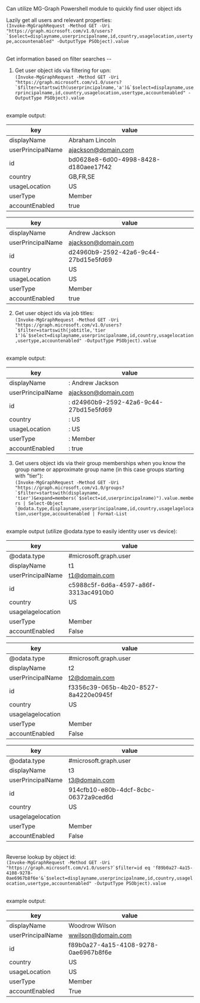 Can utilize MG-Graph Powershell module to quickly find user object ids

Lazily get all users and relevant properties:
    <br/>```(Invoke-MgGraphRequest -Method GET -Uri "https://graph.microsoft.com/v1.0/users?`$select=displayname,userprincipalname,id,country,usagelocation,usertype,accountenabled" -OutputType PSObject).value```

<br/>Get information based on filter searches --
  1. Get user object ids via filtering for upn:
     <br/>```(Invoke-MgGraphRequest -Method GET -Uri "https://graph.microsoft.com/v1.0/users?`$filter=startswith(userprincipalname,'a')&`$select=displayname,userprincipalname,id,country,usagelocation,usertype,accountenabled" -OutputType PSObject).value```

<br/>example output:

| key               | value                                |
|-------------------|--------------------------------------|
| displayName       | Abraham Lincoln                      |
| userPrincipalName | ajackson@domain.com                  |
| id                | bd0628e8-6d00-4998-8428-d180aee17f42 |
| country           | GB,FR,SE                             |
| usageLocation     | US                                   |
| userType          | Member                               |
| accountEnabled    | true                                 |

| key               | value                                |
|-------------------|--------------------------------------|
| displayName       | Andrew Jackson                       |
| userPrincipalName | ajackson@domain.com                  |
| id                | d24960b9-2592-42a6-9c44-27bd15e5fd69 |
| country           | US                                   |
| usageLocation     | US                                   |
| userType          | Member                               |
| accountEnabled    | true                                 |

  2. Get user object ids via job titles:
     <br/>```(Invoke-MgGraphRequest -Method GET -Uri "https://graph.microsoft.com/v1.0/users?`$filter=startswith(jobtitle,'tier 1')&`$select=displayname,userprincipalname,id,country,usagelocation,usertype,accountenabled" -OutputType PSObject).value```

<br/>example output:

| key               | value                                  |
|-------------------|----------------------------------------|
| displayName       | : Andrew Jackson                       |
| userPrincipalName | ajackson@domain.com                    |
| id                | : d24960b9-2592-42a6-9c44-27bd15e5fd69 |
| country           | : US                                   |
| usageLocation     | : US                                   |
| userType          | : Member                               |
| accountEnabled    | : true                                 |

  3. Get users object ids via their group memberships when you know the group name or approximate group name (in this case groups starting with "tier"):
     <br/>```(Invoke-MgGraphRequest -Method GET -Uri "https://graph.microsoft.com/v1.0/groups?`$filter=startswith(displayname, 'tier')&expand=members(`$select=id,userprincipalname)").value.members | Select-Object `@odata.type,displayname,userprincipalname,id,country,usagelagelocation,usertype,accountenabled | Format-List```

<br/>example output (utilize @odata.type to easily identity user vs device):

| key               | value                                |
|-------------------|--------------------------------------|
| @odata.type       | #microsoft.graph.user                |
| displayName       | t1                                   |
| userPrincipalName | t1@domain.com                        |
| id                | c5988c5f-6d6a-4597-a86f-3313ac4910b0 |
| country           | US                                   |
| usagelagelocation |                                      |
| userType          | Member                               |
| accountEnabled    | False                                |
        
| key               | value                                |
|-------------------|--------------------------------------|
| @odata.type       | #microsoft.graph.user                |
| displayName       | t2                                   |
| userPrincipalName | t2@domain.com                        |
| id                | f3356c39-065b-4b20-8527-8a4220e0945f |
| country           | US                                   |
| usagelagelocation |                                      |
| userType          | Member                               |
| accountEnabled    | False                                |
        
| key               | value                                |
|-------------------|--------------------------------------|
| @odata.type       | #microsoft.graph.user                |
| displayName       | t3                                   |
| userPrincipalName | t3@domain.com                        |
| id                | 914cfb10-e80b-4dcf-8cbc-06372a9ced6d |
| country           | US                                   |
| usagelagelocation |                                      |
| userType          | Member                               |
| accountEnabled    | False                                |

<br/>Reverse lookup by object id:
    <br/>```(Invoke-MgGraphRequest -Method GET -Uri "https://graph.microsoft.com/v1.0/users?`$filter=id eq 'f89b0a27-4a15-4108-9278-0ae6967b8f6e'&`$select=displayname,userprincipalname,id,country,usagelocation,usertype,accountenabled" -OutputType PSObject).value```

<br/>example output:

| key               | value                                  |
|-------------------|----------------------------------------|
| displayName       | Woodrow Wilson                         |
| userPrincipalName | wwilson@domain.com                     |
| id                | f89b0a27-4a15-4108-9278-0ae6967b8f6e   |
| country           | US                                     |
| usageLocation     | US                                     |
| userType          | Member                                 |
| accountEnabled    | True                                   |
